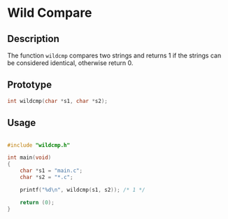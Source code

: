 # Wild Compare

## Description

The function `wildcmp` compares two strings and returns 1 if the strings can be considered identical, otherwise return 0.

## Prototype

```c
int wildcmp(char *s1, char *s2);
```

## Usage

```c

#include "wildcmp.h"

int main(void)
{
    char *s1 = "main.c";
    char *s2 = "*.c";

    printf("%d\n", wildcmp(s1, s2)); /* 1 */

    return (0);
}
```
